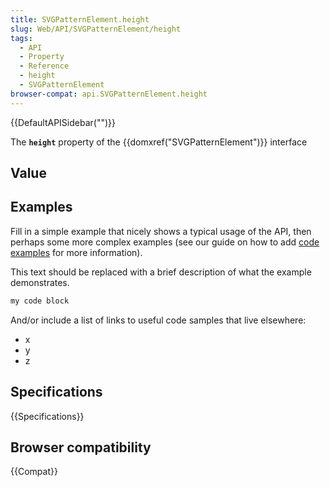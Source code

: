 ```yaml
---
title: SVGPatternElement.height
slug: Web/API/SVGPatternElement/height
tags:
  - API
  - Property
  - Reference
  - height
  - SVGPatternElement
browser-compat: api.SVGPatternElement.height
---
```

{{DefaultAPISidebar("")}}

The **`height`** property of the {{domxref("SVGPatternElement")}} interface 

## Value



## Examples

Fill in a simple example that nicely shows a typical usage of the API, then perhaps some more complex examples (see our guide on how to add [code examples](/en-US/docs/MDN/Contribute/Structures/Code_examples) for more information).

This text should be replaced with a brief description of what the example demonstrates.

```js
my code block
```

And/or include a list of links to useful code samples that live elsewhere:

*   x
*   y
*   z

## Specifications

{{Specifications}}

## Browser compatibility

{{Compat}}


